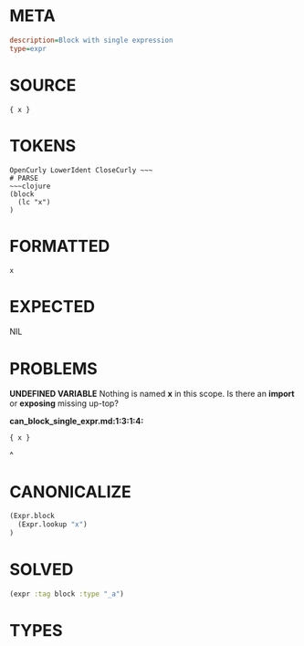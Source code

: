 # META
~~~ini
description=Block with single expression
type=expr
~~~
# SOURCE
~~~roc
{ x }
~~~
# TOKENS
~~~text
OpenCurly LowerIdent CloseCurly ~~~
# PARSE
~~~clojure
(block
  (lc "x")
)
~~~
# FORMATTED
~~~roc
x
~~~
# EXPECTED
NIL
# PROBLEMS
**UNDEFINED VARIABLE**
Nothing is named **x** in this scope.
Is there an **import** or **exposing** missing up-top?

**can_block_single_expr.md:1:3:1:4:**
```roc
{ x }
```
  ^


# CANONICALIZE
~~~clojure
(Expr.block
  (Expr.lookup "x")
)
~~~
# SOLVED
~~~clojure
(expr :tag block :type "_a")
~~~
# TYPES
~~~roc
~~~
